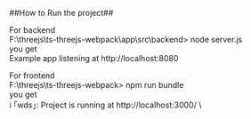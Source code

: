 ##How to Run the project##

For backend\
F:\threejs\ts-threejs-webpack\app\src\backend> node server.js\
you get\
Example app listening at http://localhost:8080

For frontend\
F:\threejs\ts-threejs-webpack> npm run bundle\
you get \
i ｢wds｣: Project is running at http://localhost:3000/ \

